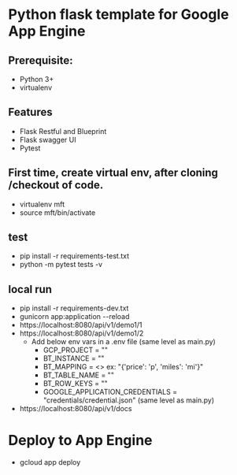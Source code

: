 # Python flask template for Google App Engine

## Prerequisite: 
- Python 3+
- virtualenv  

## Features
- Flask Restful and Blueprint 
- Flask swagger UI
- Pytest

## First time, create virtual env, after cloning /checkout of code.
 - virtualenv mft
 - source mft/bin/activate

## test
 - pip install -r requirements-test.txt 
 - python -m pytest tests -v

## local run 
 - pip install -r requirements-dev.txt
 - gunicorn app:application --reload
 - https://localhost:8080/api/v1/demo1/1
 - https://localhost:8080/api/v1/demo1/2
   - Add below env vars in a .env file (same level as main.py)
     - GCP_PROJECT = ""
     - BT_INSTANCE = ""
     - BT_MAPPING  =  <>  ex: "{'price': 'p', 'miles': 'mi'}"
     - BT_TABLE_NAME = ""
     - BT_ROW_KEYS = ""
     - GOOGLE_APPLICATION_CREDENTIALS = "credentials/credential.json" (same level as main.py)
 - https://localhost:8080/api/v1/docs

# Deploy to App Engine
 - gcloud app deploy
